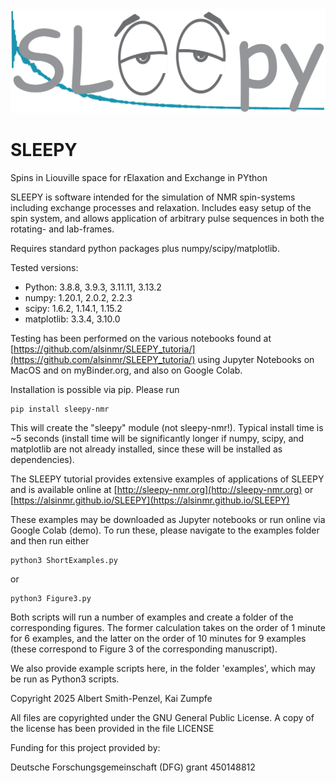 <img src="https://raw.githubusercontent.com/alsinmr/SLEEPY_tutorial/refs/heads/main/JupyterBook/logo_dark.png" alt="drawing" width="600"/>

# SLEEPY
Spins in Liouville space for rElaxation and Exchange in PYthon

SLEEPY is software intended for the simulation of NMR spin-systems including exchange processes and relaxation. Includes easy setup of the spin system, and allows application of arbitrary pulse sequences in both the rotating- and lab-frames.

Requires standard python packages plus numpy/scipy/matplotlib.

Tested versions:
* Python: 3.8.8, 3.9.3, 3.11.11, 3.13.2
* numpy: 1.20.1, 2.0.2, 2.2.3
* scipy: 1.6.2, 1.14.1, 1.15.2
* matplotlib: 3.3.4, 3.10.0

Testing has been performed on the various notebooks found at [https://github.com/alsinmr/SLEEPY_tutoria/](https://github.com/alsinmr/SLEEPY_tutoria/) using Jupyter Notebooks on MacOS and on myBinder.org, and also on Google Colab.

Installation is possible via pip. Please run
```
pip install sleepy-nmr
```
This will create the "sleepy" module (not sleepy-nmr!). Typical install time is ~5 seconds (install time will be significantly longer if numpy, scipy, and matplotlib are not already installed, since these will be installed as dependencies).

The SLEEPY tutorial provides extensive examples of applications of SLEEPY and is available online at 
[http://sleepy-nmr.org](http://sleepy-nmr.org)
or
[https://alsinmr.github.io/SLEEPY](https://alsinmr.github.io/SLEEPY)

These examples may be downloaded as Jupyter notebooks or run online via Google Colab (demo). To run these, please navigate to the examples folder and then run either

```
python3 ShortExamples.py
```
or
```
python3 Figure3.py
```
Both scripts will run a number of examples and create a folder of the corresponding figures. The former calculation takes on the order of 1 minute for 6 examples, and the latter on the order of 10 minutes for 9 examples (these correspond to Figure 3 of the corresponding manuscript).

We also provide example scripts here, in the folder 'examples', which may be run as Python3 scripts.

Copyright 2025 Albert Smith-Penzel, Kai Zumpfe

All files are copyrighted under the GNU General Public License. A copy of the license has been provided in the file LICENSE

Funding for this project provided by:

Deutsche Forschungsgemeinschaft (DFG) grant 450148812
